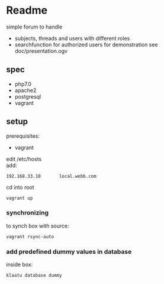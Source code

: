 # Readme
simple forum to handle 
* subjects, threads and users with different roles
* searchfunction for authorized users
for demonstration see doc/presentation.ogv
## spec
- php7.0
- apache2
- postgresql
- vagrant

## setup
 prerequisites:
- vagrant

edit /etc/hosts<br>
add:
```
192.168.33.10	    local.webb.com
```

cd into root
```
vagrant up
```
### synchronizing
to synch box with source:
```
vagrant rsync-auto
```
### add predefined dummy values in database
inside box:
```
klaatu database dummy
```
